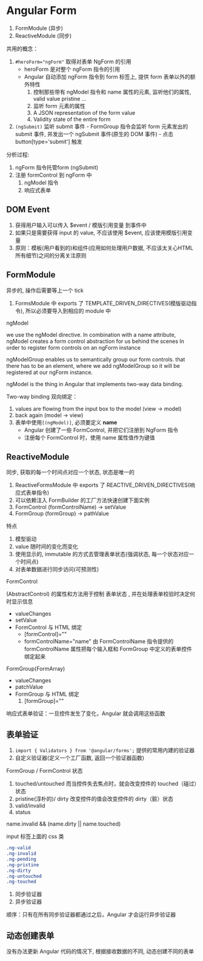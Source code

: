 # Angular Form

1. FormModule (异步)
2. ReactiveModule (同步)

共用的概念：

1. `#heroForm="ngForm"` 取得对表单 NgForm 的引用
    - heroForm 是对整个 ngForm 指令的引用
    - Angular 自动添加 ngForm 指令到 form 标签上, 提供 form 表单以外的额外特性
      1. 控制那些带有 ngModel 指令和 name 属性的元素, 监听他们的属性, valid value pristine ...
      2. 监听 form 元素的属性
      3. A JSON representation of the form value
      4. Validity state of the entire form
2. `(ngSubmit)` 监听 submit 事件
        -  FormGroup 指令会监听 form 元素发出的 submit 事件, 并发出一个 ngSubmit 事件(原生的 DOM 事件)
        -  点击 button[type='submit'] 触发

分析过程:

1. ngForm 指令托管form (ngSubmit)
2. 注册 formControl 到 ngForm 中
    1. ngModel 指令
    2. 响应式表单

## DOM Event

1. 获得用户输入可以传入 $event / 模版引用变量 到事件中
2. 如果只是需要获得 input 的 value, 不应该使用 $event, 应该使用模版引用变量
3. 原则：模板(用户看到的)和组件(应用如何处理用户数据, 不应该太关心HTML 所有细节)之间的分离关注原则

## FormModule

异步的, 操作后需要等上一个 tick

1. FormsModule 中 exports 了 TEMPLATE_DRIVEN_DIRECTIVES(模版驱动指令), 所以必须要导入到相应的 module 中

ngModel

we use the ngModel directive. In combination with a name attribute, ngModel creates a form control abstraction for us behind the scenes
In order to register form controls on an ngForm instance

ngModelGroup enables us to semantically group our form controls.
 that there has to be an element, where we add ngModelGroup so it will be registered at our ngForm instance.

 ngModel is the thing in Angular that implements two-way data binding. 


Two-way binding 双向绑定：

1. values are flowing from the input box to the model (view -> model)
2. back again (model -> view)
3. 表单中使用`[(ngModel)]`, 必须要定义 **name**
    - Angular 创建了一些 FormControl, 并把它们注册到 NgForm 指令
    - 注册每个 FormControl 时，使用 name 属性值作为键值

## ReactiveModule

同步, 获取的每一个时间点对应一个状态, 状态是唯一的

1. ReactiveFormsModule 中 exports 了 REACTIVE_DRIVEN_DIRECTIVES(响应式表单指令)
2. 可以依赖注入 FormBuilder 的工厂方法快速创建下面实例
3. FormControl (formControlName) -> setValue
4. FormGroup (formGroup) -> pathValue

特点

1. 模型驱动
2. value 随时间的变化而变化
3. 使用显示的, immutable 的方式去管理表单状态(强调状态, 每一个状态对应一个时间点)
4. 对表单数据进行同步访问(可预测性)

FormControl

(AbstractControl) 的属性和方法用于控制 表单状态 , 并在处理表单校验时决定何时显示信息

- valueChanges
- setValue
- FormControl 与 HTML 绑定
  - [formControl]=""
  - formControlName="name"  由 FormControlName 指令提供的 formControlName 属性把每个输入框和 FormGroup 中定义的表单控件绑定起来

FormGroup(FormArray)

- valueChanges
- patchValue
- FormGroup 与 HTML 绑定
    1. [formGroup]=""

响应式表单验证：一旦控件发生了变化，Angular 就会调用这些函数

## 表单验证

1. `import { Validators } from '@angular/forms';` 提供的常用内建的验证器
2. 自定义验证器(定义一个工厂函数, 返回一个验证器函数)

FormGroup / FormControl 状态

1. touched/untouched 而当控件失去焦点时，就会改变控件的 touched（碰过）状态
2. pristine(淳朴的)/ dirty  改变控件的值会改变控件的 dirty（脏）状态
3. valid/invalid
4. status

name.invalid && (name.dirty || name.touched)

input 标签上面的 css 类

```css
.ng-valid
.ng-invalid
.ng-pending
.ng-pristine
.ng-dirty
.ng-untouched
.ng-touched
```

1. 同步验证器
2. 异步验证器

顺序：只有在所有同步验证器都通过之后，Angular 才会运行异步验证器

## 动态创建表单

没有办法更新 Angular 代码的情况下, 根据接收数据的不同, 动态创建不同的表单
